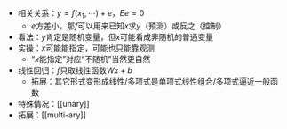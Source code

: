 - 相关关系：$y=f(x_1,\cdots)+e$，$Ee=0$
  - $e$方差小，那$f$可以用来已知$x$求$y$（预测）或反之（控制）
- 看法：$y$肯定是随机变量，但$x$可能看成非随机的普通变量
- 实操：$x$可能能指定，可能也只能靠观测
  - “$x$能指定”对应“不随机”当然更自然
- 线性回归：$f$只取线性函数$Wx+b$
  - 拓展：其它形式变形成线性/多项式是单项式线性组合/多项式逼近一般函数
- 特殊情况：[[unary]]
- 拓展：[[multi-ary]]